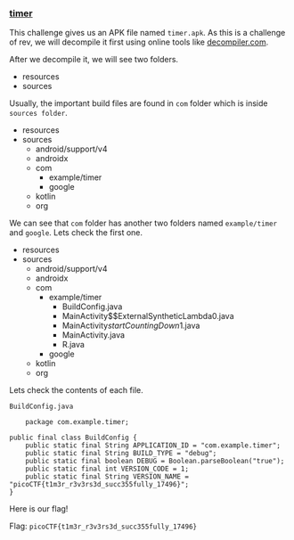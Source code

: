 ### [timer](https://play.picoctf.org/practice/challenge/381)

This challenge gives us an APK file named `timer.apk`. As this is a challenge of rev, we will decompile it first using online tools like [decompiler.com](https://www.decompiler.com/).

After we decompile it, we will see two folders.

- resources
- sources

Usually, the important build files are found in `com` folder which is inside `sources folder`.

- resources
- sources
    - android/support/v4 	
    - androidx 	
    - com
        - example/timer 	
        - google
    - kotlin 	
    - org

We can see that `com` folder has another two folders named `example/timer` and `google`. Lets check the first one. 

- resources
- sources
    - android/support/v4 	
    - androidx 	
    - com
        - example/timer
            - BuildConfig.java 	
            - MainActivity$$ExternalSyntheticLambda0.java 	
            - MainActivity$startCountingDown$1.java 	
            - MainActivity.java 	
            - R.java	
        - google
    - kotlin 	
    - org

Lets check the contents of each file.

`BuildConfig.java`

        package com.example.timer;

    public final class BuildConfig {
        public static final String APPLICATION_ID = "com.example.timer";
        public static final String BUILD_TYPE = "debug";
        public static final boolean DEBUG = Boolean.parseBoolean("true");
        public static final int VERSION_CODE = 1;
        public static final String VERSION_NAME = "picoCTF{t1m3r_r3v3rs3d_succ355fully_17496}";
    }

Here is our flag!

Flag: `picoCTF{t1m3r_r3v3rs3d_succ355fully_17496}`
